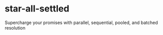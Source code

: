 # star-all-settled
Supercharge your promises with parallel, sequential, pooled, and batched resolution
